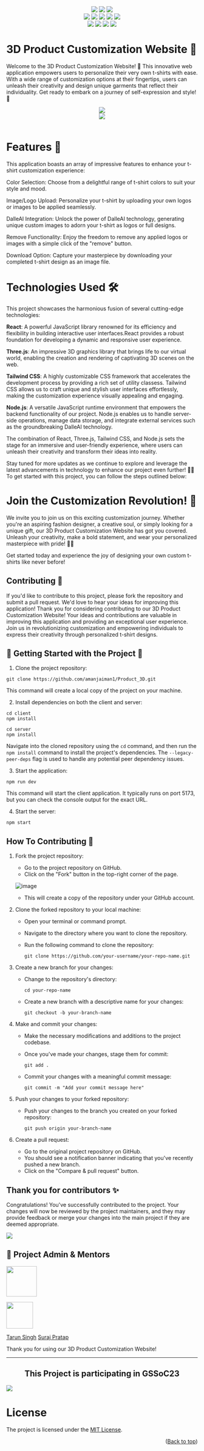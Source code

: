   <div id="top"></div>
<div align="center">
<img src="https://forthebadge.com/images/badges/built-with-love.svg" />
<img src="https://forthebadge.com/images/badges/uses-brains.svg" />
<img src="https://forthebadge.com/images/badges/powered-by-responsibility.svg" />
  <br>
  <img src="https://img.shields.io/github/repo-size/amanjaiman1/Product_3D?style=for-the-badge" />
  <img src="https://img.shields.io/github/issues/amanjaiman1/Product_3D?style=for-the-badge" />
  <img src="https://img.shields.io/github/issues-closed-raw/amanjaiman1/Product_3D?style=for-the-badge" />
  
<img src="https://img.shields.io/github/forks/amanjaiman1/Product_3D?style=for-the-badge" />
  <img src="https://img.shields.io/github/issues-pr/amanjaiman1/Product_3D?style=for-the-badge" /><br>
  <img src="https://img.shields.io/github/issues-pr-closed-raw/amanjaiman1/Product_3D?style=for-the-badge" />
  <img src="https://img.shields.io/github/stars/amanjaiman1/Product_3d?style=for-the-badge" />
  <img src="https://img.shields.io/github/contributors/amanjaiman1/Product_3D?style=for-the-badge" />
  <img src="https://img.shields.io/github/last-commit/amanjaiman1/Product_3D?style=for-the-badge" />
  </div>

# 3D Product Customization Website 🎨

Welcome to the 3D Product Customization Website! 🌟 This innovative web application empowers users to personalize their very own t-shirts with ease. With a wide range of customization options at their fingertips, users can unleash their creativity and design unique garments that reflect their individuality. Get ready to embark on a journey of self-expression and style! 🎉

<center><img src="https://imgur.com/DvEZnW7.png" /></center>
<center><img src="https://imgur.com/B1yHPt2.png" /></center>
<br/>

# Features 🌟

This application boasts an array of impressive features to enhance your t-shirt customization experience:

Color Selection: Choose from a delightful range of t-shirt colors to suit your style and mood.

Image/Logo Upload: Personalize your t-shirt by uploading your own logos or images to be applied seamlessly.

DalleAI Integration: Unlock the power of DalleAI technology, generating unique custom images to adorn your t-shirt as logos or full designs.

Remove Functionality: Enjoy the freedom to remove any applied logos or images with a simple click of the "remove" button.

Download Option: Capture your masterpiece by downloading your completed t-shirt design as an image file.

# Technologies Used 🛠️

This project showcases the harmonious fusion of several cutting-edge technologies:

**React**: A powerful JavaScript library renowned for its efficiency and flexibility in building interactive user interfaces.React provides a robust foundation for developing a dynamic and responsive user experience.

**Three.js**: An impressive 3D graphics library that brings life to our virtual world, enabling the creation and rendering of captivating 3D scenes on the web.

**Tailwind CSS**: A highly customizable CSS framework that accelerates the development process by providing a rich set of utility classess. Tailwind CSS allows us to craft unique and stylish user interfaces effortlessly, making the customization experience visually appealing and engaging.

**Node.js**: A versatile JavaScript runtime environment that empowers the backend functionality of our project. Node.js enables us to handle server-side operations, manage data storage, and integrate external services such as the groundbreaking DalleAI technology.

The combination of React, Three.js, Tailwind CSS, and Node.js sets the stage for an immersive and user-friendly experience, where users can unleash their creativity and transform their ideas into reality.

Stay tuned for more updates as we continue to explore and leverage the latest advancements in technology to enhance our project even further! 🚀🌟
To get started with this project, you can follow the steps outlined below:

# Join the Customization Revolution! 🚀

We invite you to join us on this exciting customization journey. Whether you're an aspiring fashion designer, a creative soul, or simply looking for a unique gift, our 3D Product Customization Website has got you covered. Unleash your creativity, make a bold statement, and wear your personalized masterpiece with pride! 👕✨

Get started today and experience the joy of designing your own custom t-shirts like never before!

## Contributing 🤝

If you'd like to contribute to this project, please fork the repository and submit a pull request. We'd love to hear your ideas for improving this application! Thank you for considering contributing to our 3D Product Customization Website! Your ideas and contributions are valuable in improving this application and providing an exceptional user experience. Join us in revolutionizing customization and empowering individuals to express their creativity through personalized t-shirt designs.

## 🚀 Getting Started with the Project 🎉

1. Clone the project repository:

```
git clone https://github.com/amanjaiman1/Product_3D.git
```

This command will create a local copy of the project on your machine.

2. Install dependencies on both the client and server:

```
cd client
npm install

cd server
npm install
```

Navigate into the cloned repository using the `cd` command, and then run the `npm install` command to install the project's dependencies. The `--legacy-peer-deps` flag is used to handle any potential peer dependency issues.

3. Start the application:

```
npm run dev
```

This command will start the client application. It typically runs on port 5173, but you can check the console output for the exact URL.

4. Start the server:

```
npm start
```

## How To Contributing 🤝

1. Fork the project repository:

    - Go to the project repository on GitHub.
    - Click on the "Fork" button in the top-right corner of the page.

    ![image](https://github.com/Ayush-Tibrewal/Product_3D/assets/96817905/789dda31-5f38-4102-aca8-731d7f2f5f2f)

    - This will create a copy of the repository under your GitHub account.

2. Clone the forked repository to your local machine:

    - Open your terminal or command prompt.
    - Navigate to the directory where you want to clone the repository.
    - Run the following command to clone the repository:

        ```
        git clone https://github.com/your-username/your-repo-name.git
        ```

3. Create a new branch for your changes:

    - Change to the repository's directory:

        ```
        cd your-repo-name
        ```

    - Create a new branch with a descriptive name for your changes:

        ```
        git checkout -b your-branch-name
        ```

4. Make and commit your changes:

    - Make the necessary modifications and additions to the project codebase.
    - Once you've made your changes, stage them for commit:

        ```
        git add .
        ```

    - Commit your changes with a meaningful commit message:

        ```
        git commit -m "Add your commit message here"
        ```

5. Push your changes to your forked repository:

    - Push your changes to the branch you created on your forked repository:

        ```
        git push origin your-branch-name
        ```

6. Create a pull request:
    - Go to the original project repository on GitHub.
    - You should see a notification banner indicating that you've recently pushed a new branch.
    - Click on the "Compare & pull request" button.

## Thank you for contributors ✨

Congratulations! You've successfully contributed to the project. Your changes will now be reviewed by the project maintainers, and they may provide feedback or merge your changes into the main project if they are deemed appropriate.

<a href="https://github.com/amanjaiman1/Product_3D/graphs/contributors"> 
    <img src="https://contrib.rocks/image?repo=amanjaiman1/Product_3D" /> 
</a>

<br/>

## 🤠 Project Admin & Mentors

<a href="https://github.com/amanjaiman1"><img src="https://imgur.com/av7nYpM.png" height="80px"/></a>

<img src="https://imgur.com/4gVHX1q.png" height="70px"/>

<a href="https://github.com/tarunsinghofficial/">Tarun Singh</a>
<a href="https://github.com/SurajPratap10">Suraj Pratap</a>

Thank you for using our 3D Product Customization Website!

---

## <center>This Project is participating in GSSoC23</center>

<img src="https://imgur.com/wuiJXqr.png"/>

# License

The project is licensed under the [MIT License](./LICENSE).

<p align="right">(<a href="#top">Back to top</a>)</p>
